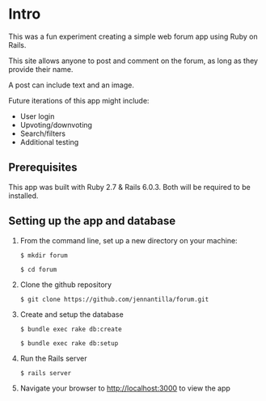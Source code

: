 # Intro

This was a fun experiment creating a simple web forum app using Ruby on Rails.

This site allows anyone to post and comment on the forum, as long as they provide their name. 

A post can include text and an image.

Future iterations of this app might include:

* User login
* Upvoting/downvoting 
* Search/filters
* Additional testing

## Prerequisites
This app was built with Ruby 2.7 & Rails 6.0.3. Both will be required to be installed.

## Setting up the app and database
1. From the command line, set up a new directory on your machine:

    ```$ mkdir forum```
    
    ```$ cd forum```

2. Clone the github repository
    
    ```$ git clone https://github.com/jennantilla/forum.git```

3. Create and setup the database
    
    ```$ bundle exec rake db:create```

    ```$ bundle exec rake db:setup```
4. Run the Rails server
    
    ```$ rails server```
5. Navigate your browser to [http://localhost:3000](http://localhost:3000) to view the app